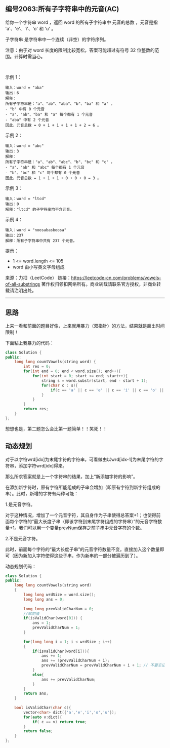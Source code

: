 ## 编号2063:所有子字符串中的元音(AC)

给你一个字符串 word ，返回 word 的所有子字符串中 元音的总数 ，元音是指 'a'、'e'、'i'、'o' 和 'u' 。

子字符串 是字符串中一个连续（非空）的字符序列。

注意：由于对 word 长度的限制比较宽松，答案可能超过有符号 32 位整数的范围。计算时需当心。

 

示例 1：
```
输入：word = "aba"
输出：6
解释：
所有子字符串是："a"、"ab"、"aba"、"b"、"ba" 和 "a" 。
- "b" 中有 0 个元音
- "a"、"ab"、"ba" 和 "a" 每个都有 1 个元音
- "aba" 中有 2 个元音
因此，元音总数 = 0 + 1 + 1 + 1 + 1 + 2 = 6 。
```
示例 2：
```
输入：word = "abc"
输出：3
解释：
所有子字符串是："a"、"ab"、"abc"、"b"、"bc" 和 "c" 。
- "a"、"ab" 和 "abc" 每个都有 1 个元音
- "b"、"bc" 和 "c" 每个都有 0 个元音
因此，元音总数 = 1 + 1 + 1 + 0 + 0 + 0 = 3 。
```
示例 3：
```
输入：word = "ltcd"
输出：0
解释："ltcd" 的子字符串均不含元音。
```
示例 4：
```
输入：word = "noosabasboosa"
输出：237
解释：所有子字符串中共有 237 个元音。 
```
提示：

* 1 <= word.length <= 105
* word 由小写英文字母组成

来源：力扣（LeetCode）
链接：https://leetcode-cn.com/problems/vowels-of-all-substrings
著作权归领扣网络所有。商业转载请联系官方授权，非商业转载请注明出处。

---
## 思路

上来一看和前面的题目好像，上来就用暴力（双指针）的方法，结果就是超出时间限制！

下面粘上我暴力的代码：
```c++
class Solution {
public:
    long long countVowels(string word) {
        int res = 0;
        for(int end = 0; end < word.size(); end++){
            for(int start = 0; start <= end; start++){
                string s = word.substr(start, end - start + 1);
                for(char c : s){
                    if(c == 'a' || c == 'e' || c == 'i' || c == 'o' || c == 'u') res++;
                }
            }
        }
        return res;
    }
};
```

想想也是，第二题怎么会比第一题简单！！笑死！！

## 动态规划

对于以字符wrd[idx]为末尾字符的字符串，可看做由以wrd[idx-1]为末尾字符的字符串，添加字符wrd[idx]得来。

那么所求答案就是上一个字符串的结果，加上“新添加字符的影响”。

在添加新字符时，原有字符所能组成的子串会增加（即原有字符到新字符组成的串）。此时，新增的字符有两种可能：

1.是元音字符。

对于这种情况，增加了一个元音字符，其自身作为子串使得总答案+1；也使得前面每个字符的“最大长度子串（即该字符到末尾字符组成的字符串）”的元音字符数量+1。我们可以用一个变量prevNum保存之前子串中元音字符的个数。

2.不是元音字符。

此时，前面每个字符的“最大长度子串”的元音字符数量不变。直接加入这个数量即可（因为新加入字符使得这些子串，作为新串的一部分被遍历到了）。


动态规划代码：
```c++
class Solution {
public:
    long long countVowels(string word) 
    {
        long long wrdSize = word.size();
        long long ans = 0;
                
        long long prevValidCharNum = 0;
        //赋初值
        if(isValidChar(word[0])) { 
            ans = 1; 
            prevValidCharNum = 1;  
        }
        
        for(long long i = 1; i < wrdSize ; i++)
        {
            if(isValidChar(word[i])){
                ans += 1;
                ans += (prevValidCharNum + i);
                prevValidCharNum = prevValidCharNum + i + 1; // 不要忘记更新元音字符数量，+1是其自身对应的字符数量
            }
            else{
                ans += prevValidCharNum;
            }
        }        
        return ans;
    }
    
    bool isValidChar(char c){
        vector<char> dict({'a','e','i','o','u'});
        for(auto v:dict){
            if( c == v) return true;
        }
        return false;
    }
};
```